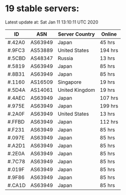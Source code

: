 # 19 stable servers:

Latest update at: Sat Jan 11 13:10:11 UTC 2020

| ID | ASN | Server Country | Online |
| -- | --- | -------------- | ------ |
| #.42A0 | AS63949 | Japan | 45 hrs |
| #.9FC3 | AS53889 | United States | 194 hrs |
| #.5CBD | AS48347 | Russia | 13 hrs |
| #.5819 | AS63949 | Japan | 85 hrs |
| #.8B31 | AS63949 | Japan | 85 hrs |
| #.1160 | AS16509 | Singapore | 19 hrs |
| #.5D4A | AS14061 | United Kingdom | 19 hrs |
| #.4AEC | AS63949 | Japan | 107 hrs |
| #.975E | AS63949 | Japan | 199 hrs |
| #.2A0F | AS63949 | United States | 13 hrs |
| #.FFBD | AS63949 | Japan | 112 hrs |
| #.F231 | AS63949 | Japan | 85 hrs |
| #.097E | AS63949 | Japan | 85 hrs |
| #.A2D1 | AS63949 | Japan | 85 hrs |
| #.2E0A | AS63949 | Japan | 85 hrs |
| #.7C78 | AS63949 | Japan | 85 hrs |
| #.019F | AS63949 | Japan | 85 hrs |
| #.9F86 | AS63949 | Japan | 85 hrs |
| #.CA1D | AS63949 | Japan | 85 hrs |

